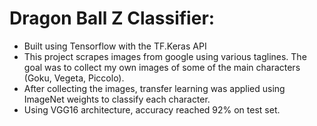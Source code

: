 # Dragon Ball Z Classifier:
- Built using Tensorflow with the TF.Keras API
- This project scrapes images from google using various taglines. The goal was to collect my own images of some of the main characters (Goku, Vegeta, Piccolo).
- After collecting the images, transfer learning was applied using ImageNet weights to classify each character.
- Using VGG16 architecture, accuracy reached 92% on test set.
